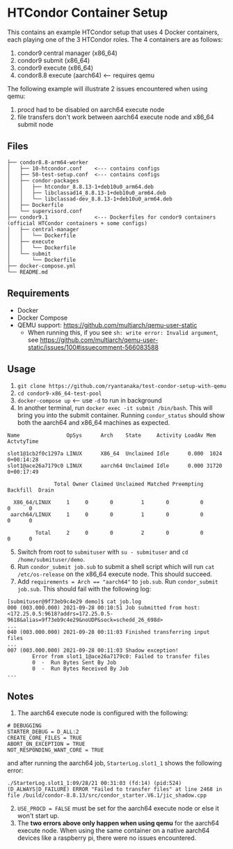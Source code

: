 # HTCondor Container Setup

This contains an example HTCondor setup that uses 4 Docker containers, each 
playing one of the 3 HTCondor roles. The 4 containers are as follows:

1. condor9 central manager (x86_64)
2. condor9 submit (x86_64) 
3. condor9 execute (x86_64)
4. condor8.8 execute (aarch64) <-- requires qemu

The following example will illustrate 2 issues encountered when using qemu:
1. procd had to be disabled on aarch64 execute node
2. file transfers don't work between aarch64 execute node and x86_64 submit node

## Files
```
├── condor8.8-arm64-worker     
│   ├── 10-htcondor.conf    <--- contains configs
│   ├── 50-test-setup.conf  <--- contains configs
│   ├── condor-packages
│   │   ├── htcondor_8.8.13-1+deb10u0_arm64.deb
│   │   ├── libclassad14_8.8.13-1+deb10u0_arm64.deb
│   │   └── libclassad-dev_8.8.13-1+deb10u0_arm64.deb
│   ├── Dockerfile
│   └── supervisord.conf
├── condor9.1               <--- Dockerfiles for condor9 containers (official HTCondor containers + some configs)
│   ├── central-manager
│   │   └── Dockerfile
│   ├── execute
│   │   └── Dockerfile
│   └── submit
│       └── Dockerfile
├── docker-compose.yml  
└── README.md
```

## Requirements
- Docker
- Docker Compose
- QEMU support: https://github.com/multiarch/qemu-user-static
    - When running this, if you see `sh: write error: Invalid argument`, see
        https://github.com/multiarch/qemu-user-static/issues/100#issuecomment-566083588

## Usage

1. `git clone https://github.com/ryantanaka/test-condor-setup-with-qemu`
2. `cd condor9-x86_64-test-pool`
3. `docker-compose up` <-- use `-d` to run in background
4. In another terminal, run `docker exec -it submit /bin/bash`. This will bring you
    into the submit container. Running `condor_status` should show both the
    aarch64 and x86_64 machines as expected.   

```
Name               OpSys      Arch    State     Activity LoadAv Mem    ActvtyTime

slot1@1cb2f0c1297a LINUX      X86_64  Unclaimed Idle      0.000  1024  0+00:14:28
slot1@ace26a7179c0 LINUX      aarch64 Unclaimed Idle      0.000 31720  0+00:17:49

               Total Owner Claimed Unclaimed Matched Preempting Backfill  Drain

  X86_64/LINUX     1     0       0         1       0          0        0      0
 aarch64/LINUX     1     0       0         1       0          0        0      0

         Total     2     0       0         2       0          0        0      0
```
5. Switch from root to `submituser` with `su - submituser` and `cd /home/submituser/demo`.
6. Run `condor_submit job.sub` to submit a shell script which will run `cat /etc/os-release`
    on the x86_64 execute node. This should succeed.
7. Add `requirements = Arch == "aarch64"` to `job.sub`. Run `condor_submit job.sub`.
    This should fail with the following log:

```
[submituser@9f73eb9c4e29 demo]$ cat job.log
000 (003.000.000) 2021-09-28 00:10:51 Job submitted from host: <172.25.0.5:9618?addrs=172.25.0.5-9618&alias=9f73eb9c4e29&noUDP&sock=schedd_26_698d>
...
040 (003.000.000) 2021-09-28 00:11:03 Finished transferring input files
...
007 (003.000.000) 2021-09-28 00:11:03 Shadow exception!
        Error from slot1_1@ace26a7179c0: Failed to transfer files
        0  -  Run Bytes Sent By Job
        0  -  Run Bytes Received By Job
...
```
## Notes
1. The aarch64 execute node is configured with the following:
```
# DEBUGGING
STARTER_DEBUG = D_ALL:2
CREATE_CORE_FILES = TRUE
ABORT_ON_EXCEPTION = TRUE
NOT_RESPONDING_WANT_CORE = TRUE
```

and after running the aarch64 job, `StarterLog.slot1_1` shows the following error:

```
./StarterLog.slot1_1:09/28/21 00:31:03 (fd:14) (pid:524) (D_ALWAYS|D_FAILURE) ERROR "Failed to transfer files" at line 2468 in file /build/condor-8.8.13/src/condor_starter.V6.1/jic_shadow.cpp
```

2. `USE_PROCD = FALSE` must be set for the aarch64 execute node or else it won't start up.
3. The **two errors above only happen when using qemu** for the aarch64 execute node. When using
    the same container on a native aarch64 devices like a raspberry pi, there were
    no issues encountered. 
 






